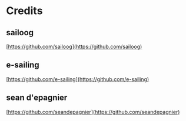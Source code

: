 # Credits

## sailoog

[https://github.com/sailoog](https://github.com/sailoog)

## e-sailing

[https://github.com/e-sailing](https://github.com/e-sailing)

## sean d'epagnier

[https://github.com/seandepagnier](https://github.com/seandepagnier)

